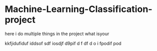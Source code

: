 # Machine-Learning-Classification-project

here i do multiple things in the project 
what isyour 

kkfjidufiduf iddsof sdf iosdjf 
 d9pif d
 f df d
 o i
 fpodif pod 
